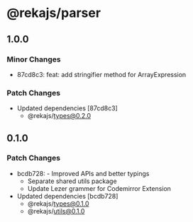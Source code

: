 # @rekajs/parser

## 1.0.0

### Minor Changes

- 87cd8c3: feat: add stringifier method for ArrayExpression

### Patch Changes

- Updated dependencies [87cd8c3]
  - @rekajs/types@0.2.0

## 0.1.0

### Patch Changes

- bcdb728: - Improved APIs and better typings
  - Separate shared utils package
  - Update Lezer grammer for Codemirror Extension
- Updated dependencies [bcdb728]
  - @rekajs/types@0.1.0
  - @rekajs/utils@0.1.0
